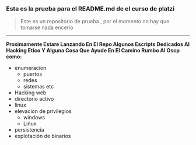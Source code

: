 ### Esta es la prueba para el README.md de el curso de platzi
>Este es un repositorio de prueba , por el momento no hay que tomarse nada encerio 

------------

**Proximamente  Estare Lanzando En El Repo Algunos Escripts Dedicados Al Hacking Etico Y Alguna Cosa Que Ayude En El Camino Rumbo Al Oscp como:**
- enumeracion
   - puertos 
   - redes
   - sistemas etc
- Hacking web 
- directorio activo 
- linux 
- elevacion de privilegios 
   - windows
   - Linux
- persistencia
- explotación de binarios

